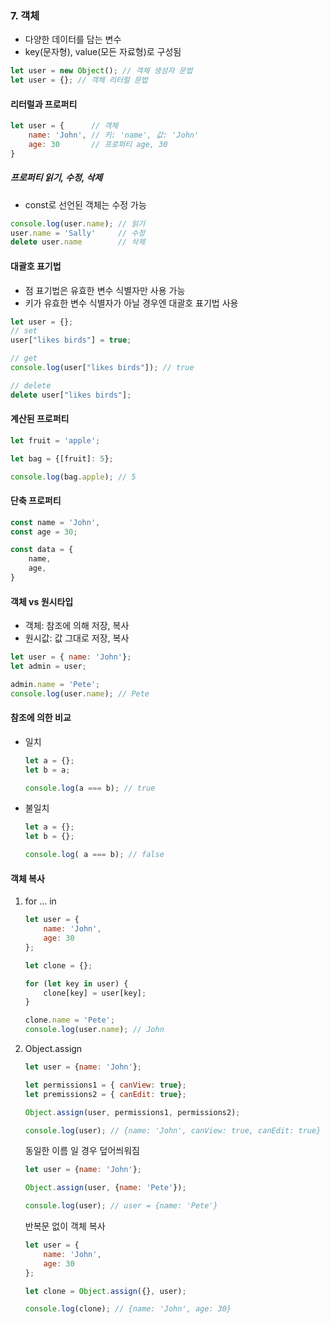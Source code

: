 ### 7. 객체

- 다양한 데이터를 담는 변수
- key(문자형), value(모든 자료형)로 구성됨

```javascript
let user = new Object(); // 객체 생성자 문법
let user = {}; // 객체 리터럴 문법
```



#### 리터럴과 프로퍼티

```javascript
let user = {	  // 객체
    name: 'John', // 키: 'name', 값: 'John'
    age: 30		  // 프로퍼티 age, 30
}
```



##### 프로퍼티 읽기, 수정, 삭제

- const로 선언된 객체는 수정 가능

```javascript
console.log(user.name); // 읽기
user.name = 'Sally'		// 수정
delete user.name		// 삭제
```



#### 대괄호 표기법

- 점 표기법은 유효한 변수 식별자만 사용 가능
- 키가 유효한 변수 식별자가 아닐 경우엔 대괄호 표기법 사용

```javascript
let user = {};
// set
user["likes birds"] = true;

// get
console.log(user["likes birds"]); // true

// delete
delete user["likes birds"];
```



#### 계산된 프로퍼티

```javascript
let fruit = 'apple';

let bag = {[fruit]: 5};

console.log(bag.apple); // 5
```



#### 단축 프로퍼티

```javascript
const name = 'John',
const age = 30;

const data = {
    name,
    age,
}
```



#### 객체 vs 원시타입

- 객체: 참조에 의해 저장, 복사
- 원시값: 값 그대로 저장, 복사

```javascript
let user = { name: 'John'};
let admin = user;

admin.name = 'Pete';
console.log(user.name); // Pete
```



#### 참조에 의한 비교

- 일치

  ```javascript
  let a = {};
  let b = a;
  
  console.log(a === b); // true
  ```

- 불일치

  ```javascript
  let a = {};
  let b = {};
  
  console.log( a === b); // false
  ```



#### 객체 복사

1. for ... in

   ```javascript
   let user = {
       name: 'John',
       age: 30
   };
   
   let clone = {};
   
   for (let key in user) {
       clone[key] = user[key];
   }
   
   clone.name = 'Pete';
   console.log(user.name); // John
   ```

2. Object.assign

   ```javascript
   let user = {name: 'John'};
   
   let permissions1 = { canView: true};
   let premissions2 = { canEdit: true};
   
   Object.assign(user, permissions1, permissions2);
   
   console.log(user); // {name: 'John', canView: true, canEdit: true}
   ```

   

   동일한 이름 일 경우 덮어씌워짐

   ```javascript
   let user = {name: 'John'};
   
   Object.assign(user, {name: 'Pete'});
   
   console.log(user); // user = {name: 'Pete'}
   ```

   반복문 없이 객체 복사

   ```javascript
   let user = {
       name: 'John',
       age: 30
   };
   
   let clone = Object.assign({}, user);
   
   console.log(clone); // {name: 'John', age: 30}
   ```

